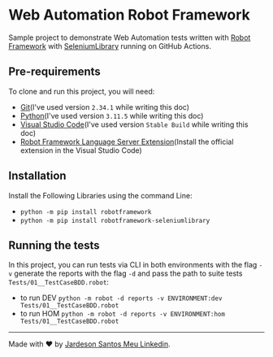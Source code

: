 #  Web Automation Robot Framework

Sample project to demonstrate Web Automation tests written with [Robot Framework](https://robotframework.org/#resources) with [SeleniumLibrary](https://github.com/robotframework/SeleniumLibrary/) running on GitHub Actions.

## Pre-requirements

To clone and run this project, you will need:

- [Git](https://git-scm.com/downloads)(I've used version `2.34.1` while writing this doc)
- [Python](https://www.python.org/)(I've used version `3.11.5` while writing this doc)
- [Visual Studio Code](https://code.visualstudio.com/)(I've used version `Stable Build` while writing this doc)
- [Robot Framework Language Server Extension](https://marketplace.visualstudio.com/items?itemName=robocorp.robotframework-lsp)(Install the official extension in the Visual Studio Code)

## Installation

Install the Following Libraries using the command Line:

- `python -m pip install robotframework`
- `python -m pip install robotframework-seleniumlibrary`


## Running the tests

In this project, you can run tests via CLI in both environments with the flag `-v` generate the reports with the flag `-d` and pass the path to suite tests `Tests/01__TestCaseBDD.robot`:

- to run DEV `python -m robot -d reports -v ENVIRONMENT:dev Tests/01__TestCaseBDD.robot`
- to run HOM `python -m robot -d reports -v ENVIRONMENT:hom Tests/01__TestCaseBDD.robot`
___

Made with ❤️ by [Jardeson Santos ](https://github.com/JarDeVSon)[Meu Linkedin](https://www.linkedin.com/in/jardeson-santosqa).
